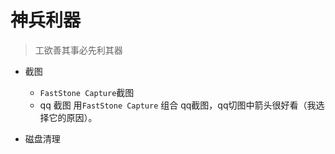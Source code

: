 # 神兵利器

> 工欲善其事必先利其器

-  截图 
    - `FastStone Capture`截图
    - qq 截图
用`FastStone Capture` 组合 qq截图，qq切图中箭头很好看（我选择它的原因）。

- 磁盘清理